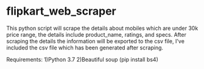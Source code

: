 # flipkart_web_scraper
This python script will scrape the details about mobiles which are under 30k price range, the details include product_name, ratings, and specs.
After scraping the details the information will be exported to the csv file,
I've included the csv file which has been generated after scraping.

Requirements:
1)Python 3.7
2)Beautiful soup (pip install bs4)
